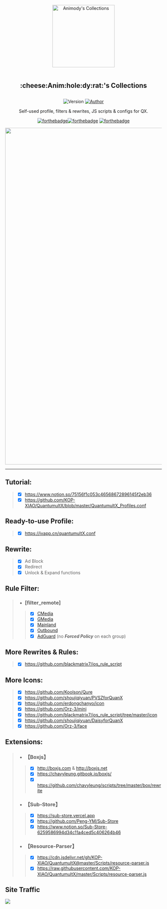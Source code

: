 <div align="center">
<br>
<img width="200" src="https://raw.githubusercontent.com/Animody/QX_Config/main/profile.png" alt="Animody's Collections">
<br>
<br>
<h2 align="center">:cheese:Anim:hole:dy:rat:'s Collections<h2>
</div>
  
<p align="center">
    <img alt="Version" src="https://img.shields.io/badge/release-1.0-blue"/>
    <a href="https://github.com/Animody">
        <img alt="Author" src="https://img.shields.io/badge/Author-Animody-blueviolet"/>
    </a>
</p>
  
<p align="center" color="#6a737d">
Self-used profile, filters & rewrites, JS scripts & configs for QX.
</p>

<div align="center">

[![forthebadge](https://forthebadge.com/images/badges/made-with-markdown.svg)](https://forthebadge.com)[![forthebadge](https://forthebadge.com/images/badges/for-you.svg)](https://forthebadge.com) [![forthebadge](https://forthebadge.com/images/badges/check-it-out.svg)](https://forthebadge.com)
</div>
  
<div align="center">
<img width="1080" src="https://raw.githubusercontent.com/Animody/QX_Config/main/IMG_9507.PNG" alt="Frame">
</div>
  
---------------------------------------------------------  

## **Tutorial:** 
> - [x] https://www.notion.so/75156f1c053c46568672896145f2eb36  
> - [x] https://github.com/KOP-XIAO/QuantumultX/blob/master/QuantumultX_Profiles.conf  

## **Ready-to-use Profile:** 
> - [x] https://ivapp.cn/quantumultX.conf  

## **Rewrite:** 
> - [x] Ad Block  
> - [x] Redirect  
> - [x] Unlock & Expand functions  

## **Rule Filter:** 
> - ### **[filter_remote]**
>> - [x] [CMedia](https://raw.githubusercontent.com/Animody/QX_Config/main/Rule%20Filter/CMedia.list "no Forced Policy on each group")  
>> - [x] [GMedia](https://raw.githubusercontent.com/Animody/QX_Config/main/Rule%20Filter/GMedia.list "no Forced Policy on each group")  
>> - [x] [Mainland](https://raw.githubusercontent.com/Animody/QX_Config/main/Rule%20Filter/Mainland.list "no Forced Policy on each group")  
>> - [x] [Outbound](https://raw.githubusercontent.com/Animody/QX_Config/main/Rule%20Filter/Outbound.list "no Forced Policy on each group")  
>> - [x] [AdGuard](https://raw.githubusercontent.com/Animody/QX_Config/main/Rule%20Filter/AdGuard.list "no Forced Policy on each group") (no ***Forced Policy*** on each group)  

## **More Rewrites & Rules:**  
> - [x] https://github.com/blackmatrix7/ios_rule_script  

## **More Icons:**  
> - [x] https://github.com/Koolson/Qure  
> - [x] https://github.com/shoujiqiyuan/PVSZforQuanX  
> - [x] https://github.com/erdongchanyo/icon  
> - [x] https://github.com/Orz-3/mini  
> - [x] https://github.com/blackmatrix7/ios_rule_script/tree/master/icon  
> - [x] https://github.com/shoujiqiyuan/DaisyforQuanX  
> - [x] https://github.com/Orz-3/face  

## **Extensions:**
> - ### **【Boxjs】** 
>> - [x] http://boxjs.com & http://boxjs.net  
>> - [x] https://chavyleung.gitbook.io/boxjs/   
>> - [x] https://github.com/chavyleung/scripts/tree/master/box/rewrite  
> - ### **【Sub-Store】** 
>> - [x] https://sub-store.vercel.app  
>> - [x] https://github.com/Peng-YM/Sub-Store   
>> - [x] https://www.notion.so/Sub-Store-6259586994d34c11a4ced5c406264b46  
> - ### **【Resource-Parser】** 
>> - [x] https://cdn.jsdelivr.net/gh/KOP-XIAO/QuantumultX@master/Scripts/resource-parser.js   
>> - [x] https://raw.githubusercontent.com/KOP-XIAO/QuantumultX/master/Scripts/resource-parser.js  
  
## **Site Traffic**  
![](https://profile-counter.glitch.me/QX_Config/count.svg)
